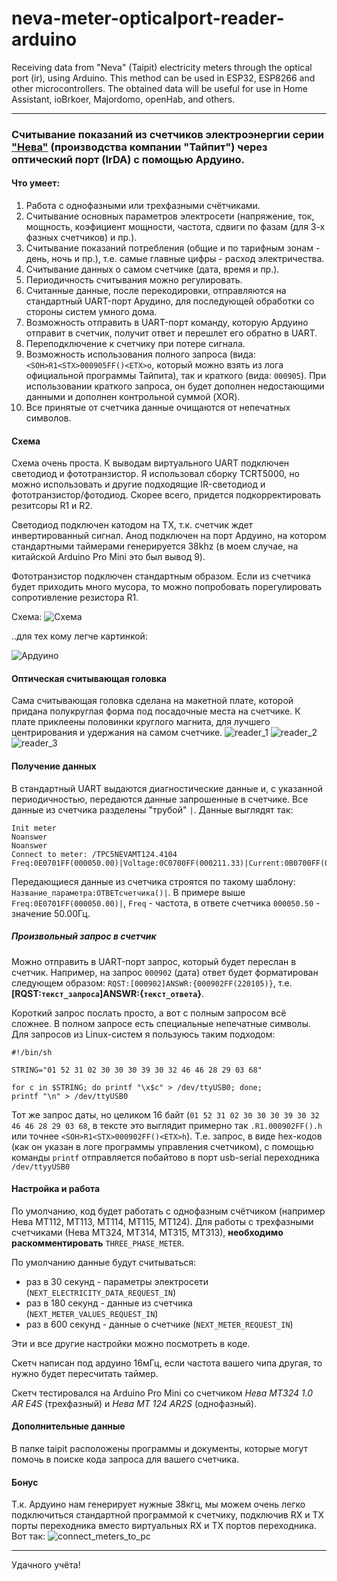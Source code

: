 # neva-meter-opticalport-reader-arduino
Receiving data from "Neva" (Taipit) electricity meters through the optical port (ir), using Arduino.
This method can be used in ESP32, ESP8266 and other microcontrollers. The obtained data will be useful for use in Home Assistant, ioBrkoer, Majordomo, openHab, and others.

***
### Считывание показаний из счетчиков электроэнергии серии ["Нева"](https://www.meters.taipit.ru/) (производства компании "Тайпит") через оптический порт (IrDA) с помощью Ардуино.

#### Что умеет:
1. Работа с однофазными или трехфазными счётчиками.
2. Считывание основных параметров электросети (напряжение, ток, мощность, коэфициент мощности, частота, сдвиги по фазам (для 3-х фазных счетчиков) и пр.).
3. Считывание показаний потребления (общие и по тарифным зонам - день, ночь и пр.), т.е. самые главные цифры - расход электричества.
4. Считывание данных о самом счетчике (дата, время и пр.).
5. Периодичность считывания можно регулировать.
6. Считанные данные, после перекодировки, отправляются на стандартный UART-порт Арудино, для последующей обработки со стороны систем умного дома.
7. Возможность отправить в UART-порт команду, которую Ардуино отправит в счетчик, получит ответ и перешлет его обратно в UART.
8. Переподключение к счетчику при потере сигнала.
9. Возможность использования полного запроса (вида: `<SOH>R1<STX>000905FF()<ETX>o`, который можно взять из лога официальной программы Тайпита), так и краткого (вида: `000905`). При использовании краткого запроса, он будет дополнен недостающими данными и дополнен контрольной суммой (XOR).
10. Все принятые от счетчика данные очищаются от непечатных символов.


#### Схема
Схема очень проста. К выводам виртуального UART подключен светодиод и фототранзистор. Я использовал сборку TCRT5000, но можно использовать и другие подходящие IR-светодиод и фототранзистор/фотодиод. Скорее всего, придется подкорректировать резитсоры R1 и R2.

Светодиод подключен катодом на TX, т.к. счетчик ждет инвертированный сигнал. Анод подключен на порт Ардуино, на котором стандартными таймерами генерируется 38khz (в моем случае, на китайской Arduino Pro Mini это был вывод 9).

Фототранзистор подключен стандартным образом. Если из счетчика будет приходить много мусора, то можно попробовать порегулировать сопротивление резистора R1.

Схема:
![Схема](https://user-images.githubusercontent.com/10677129/148289707-d8d19352-d942-4939-b557-d2871ddfab8d.png)


..для тех кому легче картинкой:

![Ардуино](https://user-images.githubusercontent.com/10677129/148289768-4e554e44-04f0-4326-942b-ea03a5b4770e.png)


#### Оптическая считывающая головка
Сама считывающая головка сделана на макетной плате, которой придана полукруглая форма под посадочные места на счетчике. К плате приклеены половинки круглого магнита, для лучшего центрирования и удержания на самом счетчике.
![reader_1](https://user-images.githubusercontent.com/10677129/148289815-92c99d06-1c24-499c-97dd-a30b9c557b03.png)
![reader_2](https://user-images.githubusercontent.com/10677129/148289819-e88576fc-cd68-44ae-9a6a-c632d3dadf06.png)
![reader_3](https://user-images.githubusercontent.com/10677129/148289824-76f52c91-d393-4f51-b1e3-1de3bfeba2e8.png)


#### Получение данных
В стандартный UART выдаются диагностические данные и, с указанной периодичностью, передаются данные запрошенные в счетчике. Все данные из счетчика разделены "трубой" `|`. 
Данные выглядят так:
```
Init meter
Noanswer
Noanswer
Connect to meter: /TPC5NEVAMT124.4104
Freq:0E0701FF(000050.00)|Voltage:0C0700FF(000211.33)|Current:0B0700FF(000000.00)|APower:100700FF(00000000)|PowerFactor:0D07FFFF(20.00)...|...|...|...
```
Передающиеся данные из счетчика строятся по такому шаблону: `Название_параметра:ОТВЕТсчетчика()|`. В примере выше `Freq:0E0701FF(000050.00)|`, `Freq` - частота, в ответе счетчика `000050.50` - значение 50.00Гц.

##### Произвольный запрос в счетчик
Можно отправить в UART-порт запрос, который будет переслан в счетчик. Например, на запрос `000902` (дата) ответ будет форматирован следующем образом: `RQST:[000902]ANSWR:{000902FF(220105)}`, т.е. **[RQST:`текст_запроса`]ANSWR:{`текст_ответа`}**.

Короткий запрос послать просто, а вот с полным запросом всё сложнее. В полном запросе есть специальные непечатные символы. Для запросов из Linux-систем я пользуюсь таким подходом:
```
#!/bin/sh

STRING="01 52 31 02 30 30 30 39 30 32 46 46 28 29 03 68"

for c in $STRING; do printf "\x$c" > /dev/ttyUSB0; done;
printf "\n" > /dev/ttyUSB0
```
Тот же запрос даты, но целиком 16 байт (`01 52 31 02 30 30 30 39 30 32 46 46 28 29 03 68`, в тексте это выглядит примерно так `.R1.000902FF().h` или точнее `<SOH>R1<STX>000902FF()<ETX>h`).
Т.е. запрос, в виде hex-кодов (как он указан в логе программы управления счетчиком), с помощью команды `printf` отправляется побайтово в порт usb-serial переходника `/dev/ttyyUSB0`


#### Настройка и работа
По умолчанию, код будет работать с однофазным счётчиком (например Нева МТ112, МТ113, МТ114, МТ115, МТ124). Для работы с трехфазными счетчиками (Нева МТ324, МТ314, МТ315, МТ313), **необходимо раскомментировать** `THREE_PHASE_METER`.

По умолчанию данные будут считываться:
* раз в 30 секунд - параметры электросети (`NEXT_ELECTRICITY_DATA_REQUEST_IN`)
* раз в 180 секунд - данные из счетчика (`NEXT_METER_VALUES_REQUEST_IN`)
* раз в 600 секунд - данные о счетчике (`NEXT_METER_REQUEST_IN`)

Эти и все другие настройки можно посмотреть в коде.

Скетч написан под ардуино 16мГц, если частота вашего чипа другая, то нужно будет пересчитать таймер.

Скетч тестировался на Arduino Pro Mini со счетчиком *Нева MT324 1.0 AR E4S* (трехфазный) и *Нева МТ 124 AR2S* (однофазный).

#### Дополнительные данные
В папке taipit расположены программы и документы, которые могут помочь в поиске кода запроса для вашего счетчика.

#### Бонус
Т.к. Ардуино нам генерирует нужные 38кгц, мы можем очень легко подключиться стандартной программой к счетчику, подключив RX и TX порты переходника вместо виртуальных RX и TX портов переходника. Вот так:
![connect_meters_to_pc](https://user-images.githubusercontent.com/10677129/148290077-59f08741-e6a0-4796-b0b1-e677b1ae9fe5.png)

***
Удачного учёта!
